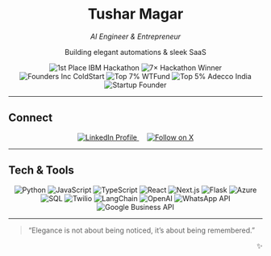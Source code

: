 <div align="center">
  <h1>Tushar Magar</h1>
  <p><em>AI Engineer & Entrepreneur</em></p>
  <p>Building elegant automations & sleek SaaS</p>
  <p>
    <img src="https://img.shields.io/badge/🥇-1st%20Place%20IBM%20TechXchange%20Hackathon%202024-C3B1E1?style=for-the-badge&logo=ibm&logoColor=white" alt="1st Place IBM Hackathon"/>
    <img src="https://img.shields.io/badge/🏆-7×%20Hackathon%20Winner-77DD77?style=for-the-badge" alt="7× Hackathon Winner"/>
    <img src="https://img.shields.io/badge/🚀-Founders%20Inc%20ColdStart-FFB347?style=for-the-badge" alt="Founders Inc ColdStart"/>
    <img src="https://img.shields.io/badge/🎯-Top%207%25%20Applicants%20to%20WTFund-355C7D?style=for-the-badge&logo=WTFund&logoColor=white" alt="Top 7% WTFund"/>
    <img src="https://img.shields.io/badge/🎖️-Top%205%25%20India%20Adecco%20CEO%20for%20a%20Month-FDFD96?style=for-the-badge" alt="Top 5% Adecco India"/>
    <img src="https://img.shields.io/badge/👨‍💼-Startup%20Founder-FFB6C1?style=for-the-badge" alt="Startup Founder"/>
  </p>
</div>

---

## Connect

<p align="center">
  <a href="https://www.linkedin.com/in/tusharmagar/">
    <img alt="LinkedIn Profile" src="https://img.shields.io/badge/LinkedIn-0A66C2?style=for-the-badge&logo=linkedin&logoColor=white"/>
  </a>
  &nbsp;&nbsp;&nbsp; <a href="https://x.com/tusharmagar">
    <img alt="Follow on X" src="https://img.shields.io/badge/@tusharmagar-000000?style=for-the-badge&logo=x&logoColor=white"/>
  </a>
</p>

---

## Tech & Tools

<p align="center">
  <img src="https://img.shields.io/badge/Python-3776AB?style=for-the-badge&logo=python&logoColor=white" alt="Python"/>
  <img src="https://img.shields.io/badge/JavaScript-F7DF1E?style=for-the-badge&logo=javascript&logoColor=black" alt="JavaScript"/>
  <img src="https://img.shields.io/badge/TypeScript-3178C6?style=for-the-badge&logo=typescript&logoColor=white" alt="TypeScript"/>
  <img src="https://img.shields.io/badge/React-61DAFB?style=for-the-badge&logo=react&logoColor=black" alt="React"/>
  <img src="https://img.shields.io/badge/Next.js-000000?style=for-the-badge&logo=nextdotjs&logoColor=white" alt="Next.js"/>
  <img src="https://img.shields.io/badge/Flask-000000?style=for-the-badge&logo=flask&logoColor=white" alt="Flask"/>
  <img src="https://img.shields.io/badge/Azure-0089D6?style=for-the-badge&logo=microsoftazure&logoColor=white" alt="Azure"/>
  <img src="https://img.shields.io/badge/SQL-003B57?style=for-the-badge&logo=sqlite&logoColor=white" alt="SQL"/>
  <img src="https://img.shields.io/badge/Twilio-FF0000?style=for-the-badge&logo=twilio&logoColor=white" alt="Twilio"/>
  <img src="https://img.shields.io/badge/LangChain-000000?style=for-the-badge&logo=langchain&logoColor=white" alt="LangChain"/>
  <img src="https://img.shields.io/badge/OpenAI-412991?style=for-the-badge&logo=openai&logoColor=white" alt="OpenAI"/>
  <img src="https://img.shields.io/badge/WhatsApp%20API-25D366?style=for-the-badge&logo=whatsapp&logoColor=white" alt="WhatsApp API"/>
  <img src="https://img.shields.io/badge/Google%20Business%20API-4285F4?style=for-the-badge&logo=googlebusiness&logoColor=white" alt="Google Business API"/>
</p>

---

> “Elegance is not about being noticed, it’s about being remembered.”  

<div align="right">✨</div>

